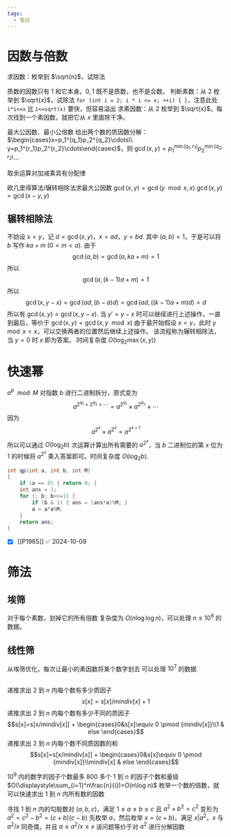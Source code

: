 ```yaml
---
tags:
  - 笔记
---
```

# 因数与倍数

求因数：枚举到 $\sqrt{n}$，试除法

质数的因数只有 $1$ 和它本身。$0,1$ 既不是质数，也不是合数。
判断素数：从 $2$ 枚举到 $\sqrt{x}$，试除法
`for (int i = 2; i * i <= x; ++i) { }`，注意此处 `i*i<=x` 比 `i<=sqrt(x)` 要快，但容易溢出
求素因数：从 $2$ 枚举到 $\sqrt{x}$，每次找到一个素因数，就把它从 $x$ 里面除干净。

最大公因数、最小公倍数
给出两个数的质因数分解：$\begin{cases}x=p_1^{q_1}p_2^{q_2}\cdots\\ y=p_1^{r_1}p_2^{r_2}\cdots\end{cases}$，则 $\gcd(x,y)=p_1^{\min(q_1,r_1)}p_2^{\min(q_2,r_2)}\cdots$

取余运算对加减乘具有分配律

欧几里得算法/辗转相除法求最大公因数
$\gcd(x,y)=\gcd(y\mod x, x)$
$\gcd(x,y)=\gcd(x-y,y)$

## 辗转相除法

不妨设 $x<y$，记 $d=\gcd(x,y)$，$x=ad$，$y=bd$.
其中 $(a,b)=1$，于是可以将 $b$ 写作 $ka+m\ (0<m<a)$.
由于
$$\gcd(a,b)=\gcd(a,ka+m)=1$$
所以 
$$\gcd(a,(k-1)a+m)=1$$
所以
$$\gcd(x,y-x)=\gcd(ad,(b-a)d)=\gcd(ad,((k-1)a+m)d)=d$$
所以有 $\gcd(x,y)=\gcd(x,y-x)$.
当 $y'=y-x$ 时可以继续进行上述操作，一直到最后，等价于 $\gcd(x,y)=\gcd(x,y\mod x)$
由于最开始假设 $x<y$，此时 $y\mod x<x$，可以交换两者的位置然后继续上述操作。
该流程称为辗转相除法，当 $y=0$ 时 $x$ 即为答案。
时间复杂度 $O(\log_2\max(x,y))$

# 快速幂

$a^b\mod M$
对指数 $b$ 进行二进制拆分，原式变为
$$
a^{2^{q_1}+2^{q_2}+\cdots}=a^{2^{q_1}}\times a^{2^{q_2}}\times\cdots
$$
因为
$$
a^{2^x}\times a^{2^x}=a^{2^{x+1}}
$$
所以可以通过 $O(\log_2 b)$ 次运算计算出所有需要的 $a^{2^x}$，当 $b$ 二进制位的第 $x$ 位为 $1$ 的时候将 $a^{2^x}$ 乘入答案即可。时间复杂度 $O(\log_2 b)$.
```cpp
int qp(int a, int b, int M)
{
	if (a == 0) { return 0; }
	int ans = 1;
	for (; b; b>>=1) {
		if (b & 1) { ans = (ans*a)%M; }
		a = a*a%M;
	}
	return ans;
}
```

- [x] [[P1965]] ✅ 2024-10-09

# 筛法

## 埃筛

对于每个素数，划掉它的所有倍数
复杂度为 $O(n\log\log n)$，可以处理 $n\leq 10^6$ 的数据。

## 线性筛

从埃筛优化，每次让最小的素因数将某个数字划去
可以处理 $10^7$ 的数据

## 

递推求出 $2$ 到 $n$ 内每个数有多少质因子
$$s[x]=s[x]/mindiv[x]+1$$
递推求出 $2$ 到 $n$ 内每个数有多少不同的质因子
$$s[x]=s[x/mindiv[x]] + \begin{cases}0&s[x]\equiv 0 \pmod {mindiv[x]}\\1 & else \end{cases}$$
递推求出 $2$ 到 $n$ 内每个数不同质因数的和
$$s[x]=s[x/mindiv[x]] + \begin{cases}0&s[x]\equiv 0 \pmod {mindiv[x]}\\mindiv[x] & else \end{cases}$$

$10^9$ 内的数字的因子个数最多 $800$ 多个
$1$ 到 $n$ 的因子个数和量级 $O(\displaystyle\sum_{i=1}^n\frac{n}{i})=O(n\log n)$
枚举一个数的倍数，就可以快速求出 $1$ 到 $n$ 内所有数的因数

寻找 $1$ 到 $n$ 内的勾股数对 $(a,b,c)$，满足 $1\leq a\leq b\leq c$ 且 $a^2+b^2=c^2$
变形为 $a^2=c^2-b^2=(c+b)(c-b)$
先枚举 $a$，然后枚举 $x=(c+b)$，满足 $x|a^2$，$x$ 与 $a^2/x$ 同奇偶，并且 $a\leq a^2/x\leq x$
该问题等价于对 $a^2$ 进行分解因数